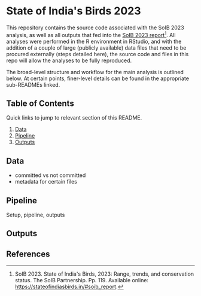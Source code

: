 # State of India's Birds 2023 

This repository contains the source code associated with the SoIB 2023 analysis, as well as all outputs that fed into the [SoIB 2023 report](https://stateofindiasbirds.in/#soib_report)[^1]. All analyses were performed in the R environment in RStudio, and with the addition of a couple of large (publicly available) data files that need to be procured externally (steps detailed here), the source code and files in this repo will allow the analyses to be fully reproduced.

The broad-level structure and workflow for the main analysis is outlined below. At certain points, finer-level details can be found in the appropriate sub-READMEs linked.

## Table of Contents

Quick links to jump to relevant section of this README.

1. [Data](#data)
2. [Pipeline](#pipeline)
3. [Outputs](#outputs)

## Data

- committed vs not committed
- metadata for certain files


## Pipeline

Setup, pipeline, outputs

## Outputs


## References

[^1]: SoIB 2023. State of India's Birds, 2023: Range, trends, and conservation status. The SoIB Partnership. Pp. 119. Available online: https://stateofindiasbirds.in/#soib_report.
[^2]: Viswanathan et al. 2024.

